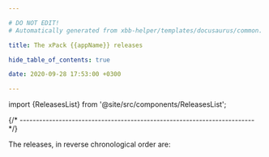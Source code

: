 ```yaml
---

# DO NOT EDIT!
# Automatically generated from xbb-helper/templates/docusaurus/common.

title: The xPack {{appName}} releases

hide_table_of_contents: true

date: 2020-09-28 17:53:00 +0300

---
```


import {ReleasesList} from '@site/src/components/ReleasesList';

{/* ------------------------------------------------------------------------ */}

The releases, in reverse chronological order are:

<ReleasesList />
